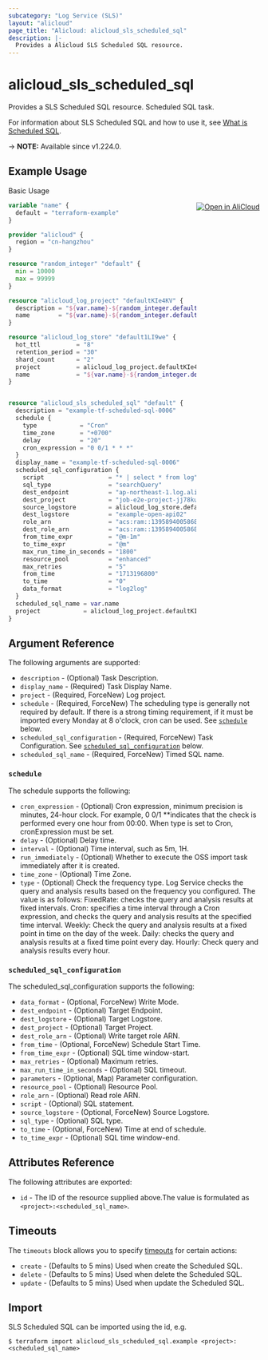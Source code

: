 ```yaml
---
subcategory: "Log Service (SLS)"
layout: "alicloud"
page_title: "Alicloud: alicloud_sls_scheduled_sql"
description: |-
  Provides a Alicloud SLS Scheduled SQL resource.
---
```


# alicloud_sls_scheduled_sql

Provides a SLS Scheduled SQL resource. Scheduled SQL task.

For information about SLS Scheduled SQL and how to use it, see [What is Scheduled SQL](https://www.alibabacloud.com/help/zh/sls/developer-reference/api-sls-2020-12-30-createscheduledsql).

-> **NOTE:** Available since v1.224.0.

## Example Usage
<div class="oics-button" style="float: right;margin: 0 0 -40px 0;">
  <a href="https://api.aliyun.com/api-tools/terraform?resource=alicloud_sls_scheduled_sql&exampleId=bb7eec73-c7ef-88ee-1939-3527b82ecf510dab0a59&activeTab=example&spm=docs.r.sls_scheduled_sql.0.bb7eec73c7" target="_blank">
    <img alt="Open in AliCloud" src="https://img.alicdn.com/imgextra/i1/O1CN01hjjqXv1uYUlY56FyX_!!6000000006049-55-tps-254-36.svg" style="max-height: 44px; margin: 32px auto; max-width: 100%;">
  </a>
</div>

Basic Usage

```terraform
variable "name" {
  default = "terraform-example"
}

provider "alicloud" {
  region = "cn-hangzhou"
}

resource "random_integer" "default" {
  min = 10000
  max = 99999
}

resource "alicloud_log_project" "defaultKIe4KV" {
  description = "${var.name}-${random_integer.default.result}"
  name        = "${var.name}-${random_integer.default.result}"
}

resource "alicloud_log_store" "default1LI9we" {
  hot_ttl          = "8"
  retention_period = "30"
  shard_count      = "2"
  project          = alicloud_log_project.defaultKIe4KV.name
  name             = "${var.name}-${random_integer.default.result}"
}


resource "alicloud_sls_scheduled_sql" "default" {
  description = "example-tf-scheduled-sql-0006"
  schedule {
    type            = "Cron"
    time_zone       = "+0700"
    delay           = "20"
    cron_expression = "0 0/1 * * *"
  }
  display_name = "example-tf-scheduled-sql-0006"
  scheduled_sql_configuration {
    script                  = "* | select * from log"
    sql_type                = "searchQuery"
    dest_endpoint           = "ap-northeast-1.log.aliyuncs.com"
    dest_project            = "job-e2e-project-jj78kur-ap-southeast-1"
    source_logstore         = alicloud_log_store.default1LI9we.name
    dest_logstore           = "example-open-api02"
    role_arn                = "acs:ram::1395894005868720:role/aliyunlogetlrole"
    dest_role_arn           = "acs:ram::1395894005868720:role/aliyunlogetlrole"
    from_time_expr          = "@m-1m"
    to_time_expr            = "@m"
    max_run_time_in_seconds = "1800"
    resource_pool           = "enhanced"
    max_retries             = "5"
    from_time               = "1713196800"
    to_time                 = "0"
    data_format             = "log2log"
  }
  scheduled_sql_name = var.name
  project            = alicloud_log_project.defaultKIe4KV.name
}
```

## Argument Reference

The following arguments are supported:
* `description` - (Optional) Task Description.
* `display_name` - (Required) Task Display Name.
* `project` - (Required, ForceNew) Log project.
* `schedule` - (Required, ForceNew) The scheduling type is generally not required by default. If there is a strong timing requirement, if it must be imported every Monday at 8 o'clock, cron can be used. See [`schedule`](#schedule) below.
* `scheduled_sql_configuration` - (Required, ForceNew) Task Configuration. See [`scheduled_sql_configuration`](#scheduled_sql_configuration) below.
* `scheduled_sql_name` - (Required, ForceNew) Timed SQL name.

### `schedule`

The schedule supports the following:
* `cron_expression` - (Optional) Cron expression, minimum precision is minutes, 24-hour clock. For example, 0 0/1 **indicates that the check is performed every one hour from 00:00. When type is set to Cron, cronExpression must be set.
* `delay` - (Optional) Delay time.
* `interval` - (Optional) Time interval, such as 5m, 1H.
* `run_immediately` - (Optional) Whether to execute the OSS import task immediately after it is created.
* `time_zone` - (Optional) Time Zone.
* `type` - (Optional) Check the frequency type. Log Service checks the query and analysis results based on the frequency you configured. The value is as follows: FixedRate: checks the query and analysis results at fixed intervals. Cron: specifies a time interval through a Cron expression, and checks the query and analysis results at the specified time interval. Weekly: Check the query and analysis results at a fixed point in time on the day of the week. Daily: checks the query and analysis results at a fixed time point every day. Hourly: Check query and analysis results every hour.

### `scheduled_sql_configuration`

The scheduled_sql_configuration supports the following:
* `data_format` - (Optional, ForceNew) Write Mode.
* `dest_endpoint` - (Optional) Target Endpoint.
* `dest_logstore` - (Optional) Target Logstore.
* `dest_project` - (Optional) Target Project.
* `dest_role_arn` - (Optional) Write target role ARN.
* `from_time` - (Optional, ForceNew) Schedule Start Time.
* `from_time_expr` - (Optional) SQL time window-start.
* `max_retries` - (Optional) Maximum retries.
* `max_run_time_in_seconds` - (Optional) SQL timeout.
* `parameters` - (Optional, Map) Parameter configuration.
* `resource_pool` - (Optional) Resource Pool.
* `role_arn` - (Optional) Read role ARN.
* `script` - (Optional) SQL statement.
* `source_logstore` - (Optional, ForceNew) Source Logstore.
* `sql_type` - (Optional) SQL type.
* `to_time` - (Optional, ForceNew) Time at end of schedule.
* `to_time_expr` - (Optional) SQL time window-end.

## Attributes Reference

The following attributes are exported:
* `id` - The ID of the resource supplied above.The value is formulated as `<project>:<scheduled_sql_name>`.

## Timeouts

The `timeouts` block allows you to specify [timeouts](https://www.terraform.io/docs/configuration-0-11/resources.html#timeouts) for certain actions:
* `create` - (Defaults to 5 mins) Used when create the Scheduled SQL.
* `delete` - (Defaults to 5 mins) Used when delete the Scheduled SQL.
* `update` - (Defaults to 5 mins) Used when update the Scheduled SQL.

## Import

SLS Scheduled SQL can be imported using the id, e.g.

```shell
$ terraform import alicloud_sls_scheduled_sql.example <project>:<scheduled_sql_name>
```